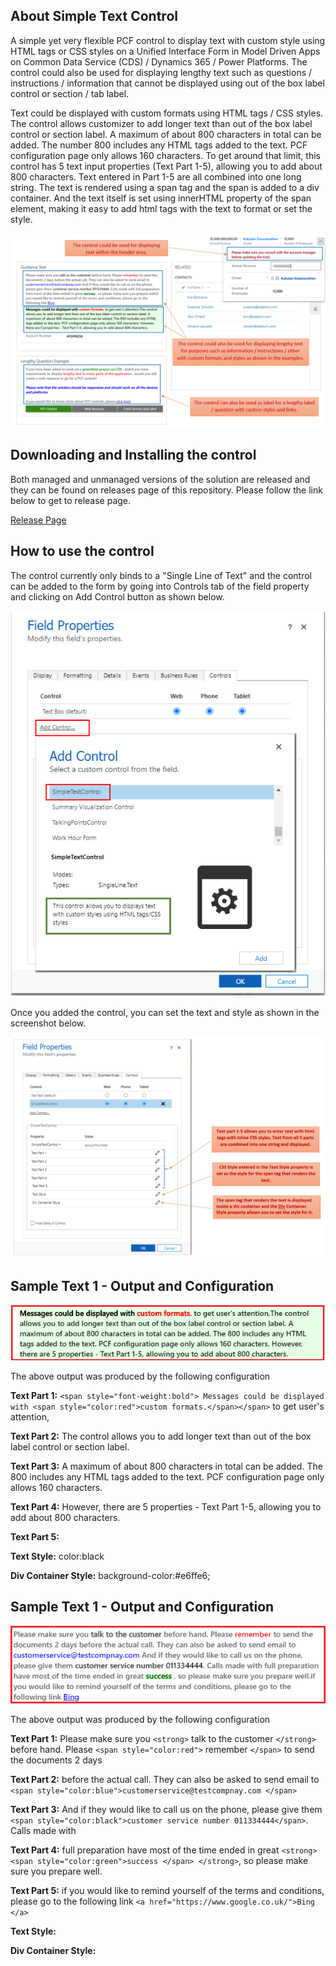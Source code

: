 ## About Simple Text Control
A simple yet very flexible PCF control to display text with custom style using HTML tags or CSS styles on a Unified Interface Form in Model Driven Apps on Common Data Service (CDS) / Dynamics 365 / Power Platforms. The control could also be used for displaying lengthy text such as questions / instructions / information that cannot be displayed using out of the box label control or section / tab label.

Text could be displayed with custom formats using HTML tags / CSS styles. The control allows customizer to add longer text than out of the box label control or section label. A maximum of about 800 characters in total can be added. The number 800 includes any HTML tags added to the text. PCF configuration page only allows 160 characters. To get around that limit, this control has 5 text input properties (Text  Part 1-5), allowing you to add about 800 characters. Text entered in Part 1-5 are all combined into one long string. The text is rendered using a span tag and the span is added to a div container. And the text itself is set using innerHTML property of the span element, making it easy to add html tags with the text to format or set the style.

![Examples Screenhot](https://github.com/Kokulan365/Simple-Text-Control-PCF/blob/master/Documentation/Examples.png)


## Downloading and Installing the control

Both managed and unmanaged versions of the solution are released and they can be found on releases page of this repository. Please follow the link below to get to release page.

[Release Page](https://github.com/Kokulan365/Simple-Text-Control-PCF/releases)


## How to use the control
The control currently only binds to a "Single Line of Text"  and the control can be added to the form by going into Controls tab of the field property and clicking on Add Control button as shown below.

![How To Add](https://github.com/Kokulan365/Simple-Text-Control-PCF/blob/master/Documentation/howtoadd.png)

Once you added the control, you can set the text and style as shown in the screenshot below.

![How To Use](https://github.com/Kokulan365/Simple-Text-Control-PCF/blob/master/Documentation/howtouse.png)


## Sample Text 1 - Output and Configuration

![Sample Text 1](https://github.com/Kokulan365/Simple-Text-Control-PCF/blob/master/Documentation/TextSample1.png)

The above output was produced by the following configuration

__Text Part 1:__ `<span style="font-weight:bold"> Messages could be displayed with <span style="color:red">custom formats.</span></span>` to get user's attention,

__Text Part 2:__ The control allows you to add longer text than out of the box label control or section label.

__Text Part 3:__  A maximum of about 800 characters in total can be added. The 800 includes any HTML tags added to the text. PCF configuration page only allows 160 characters.

__Text Part 4:__  However, there are 5 properties - Text Part 1-5, allowing you to add about 800 characters.

__Text Part 5:__

__Text Style:__ color:black

__Div Container Style:__ background-color:#e6ffe6;


## Sample Text 1 - Output and Configuration

![Sampe Text 2](https://github.com/Kokulan365/Simple-Text-Control-PCF/blob/master/Documentation/TextSample2.png)


The above output was produced by the following configuration


__Text Part 1:__ Please make sure you `<strong>` talk to the customer `</strong>` before hand. Please `<span style="color:red">` remember `</span>` to send the documents 2 days

__Text Part 2:__  before the actual call. They can also be asked to send email to `<span style="color:blue">customerservice@testcompnay.com </span>`

__Text Part 3:__ And if they would like to call us on the phone, please give them `<span style="color:black">customer service number 011334444</span>`. Calls made with 

__Text Part 4:__  full preparation have most of the time ended in great `<strong><span style="color:green">success </span> </strong>`, so please make sure you prepare well.

__Text Part 5:__ if you would like to remind yourself of the terms and conditions, please go to the following link `<a href="https://www.google.co.uk/">Bing </a>`

__Text Style:__

__Div Container Style:__







